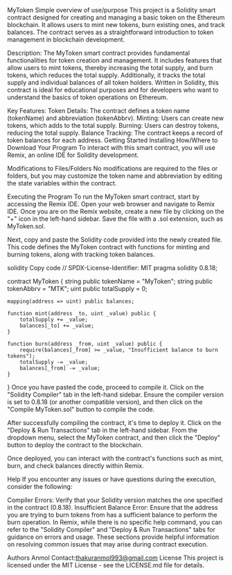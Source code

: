 MyToken
Simple overview of use/purpose
This project is a Solidity smart contract designed for creating and managing a basic token on the Ethereum blockchain. It allows users to mint new tokens, burn existing ones, and track balances. The contract serves as a straightforward introduction to token management in blockchain development.

Description:
The MyToken smart contract provides fundamental functionalities for token creation and management. It includes features that allow users to mint tokens, thereby increasing the total supply, and burn tokens, which reduces the total supply. Additionally, it tracks the total supply and individual balances of all token holders. Written in Solidity, this contract is ideal for educational purposes and for developers who want to understand the basics of token operations on Ethereum.

Key Features:
Token Details: The contract defines a token name (tokenName) and abbreviation (tokenAbbrv).
Minting: Users can create new tokens, which adds to the total supply.
Burning: Users can destroy tokens, reducing the total supply.
Balance Tracking: The contract keeps a record of token balances for each address.
Getting Started
Installing
How/Where to Download Your Program
To interact with this smart contract, you will use Remix, an online IDE for Solidity development.

Modifications to Files/Folders
No modifications are required to the files or folders, but you may customize the token name and abbreviation by editing the state variables within the contract.

Executing the Program
To run the MyToken smart contract, start by accessing the Remix IDE. Open your web browser and navigate to Remix IDE. Once you are on the Remix website, create a new file by clicking on the "+" icon in the left-hand sidebar. Save the file with a .sol extension, such as MyToken.sol.

Next, copy and paste the Solidity code provided into the newly created file. This code defines the MyToken contract with functions for minting and burning tokens, along with tracking token balances.

solidity
Copy code
// SPDX-License-Identifier: MIT
pragma solidity 0.8.18;

contract MyToken {
    string public tokenName = "MyToken";
    string public tokenAbbrv = "MTK";
    uint public totalSupply = 0;

    mapping(address => uint) public balances;

    function mint(address _to, uint _value) public {
        totalSupply += _value;
        balances[_to] += _value;
    }

    function burn(address _from, uint _value) public {
        require(balances[_from] >= _value, "Insufficient balance to burn tokens");
        totalSupply -= _value;
        balances[_from] -= _value;
    }
}
Once you have pasted the code, proceed to compile it. Click on the "Solidity Compiler" tab in the left-hand sidebar. Ensure the compiler version is set to 0.8.18 (or another compatible version), and then click on the "Compile MyToken.sol" button to compile the code.

After successfully compiling the contract, it's time to deploy it. Click on the "Deploy & Run Transactions" tab in the left-hand sidebar. From the dropdown menu, select the MyToken contract, and then click the "Deploy" button to deploy the contract to the blockchain.

Once deployed, you can interact with the contract's functions such as mint, burn, and check balances directly within Remix.

Help
If you encounter any issues or have questions during the execution, consider the following:

Compiler Errors: Verify that your Solidity version matches the one specified in the contract (0.8.18).
Insufficient Balance Error: Ensure that the address you are trying to burn tokens from has a sufficient balance to perform the burn operation.
In Remix, while there is no specific help command, you can refer to the "Solidity Compiler" and "Deploy & Run Transactions" tabs for guidance on errors and usage. These sections provide helpful information on resolving common issues that may arise during contract execution.

Authors
Anmol
Contact:thakuranmol993@gmail.com
License
This project is licensed under the MIT License - see the LICENSE.md file for details.

